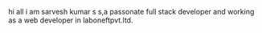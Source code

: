 hi all i am sarvesh kumar s s,a passonate full stack developer and working as a web developer in laboneftpvt.ltd.
